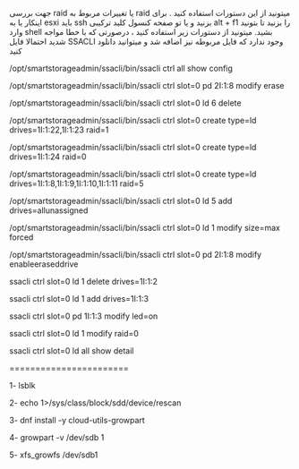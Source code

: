 جهت بررسی raid یا تغییرات مربوط به raid میتونید از این دستورات استفاده کنید .
برای اینکار یا به esxi باید ssh بزنید و یا تو صفحه کنسول کلید ترکیبی alt + f1 را بزنید تا بتونید وارد shell بشید.
میتونید از دستورات زیر استفاده کنید ، درصورتی که با خطا مواجه شدید احتمالا فایل SSACLI وجود ندارد که فایل مربوطه نیز اضافه شد و میتوانید دانلود کنید

 /opt/smartstorageadmin/ssacli/bin/ssacli ctrl all show config
 
 /opt/smartstorageadmin/ssacli/bin/ssacli ctrl slot=0 pd 2I:1:8 modify erase
  
 /opt/smartstorageadmin/ssacli/bin/ssacli ctrl slot=0 ld 6 delete
 
 /opt/smartstorageadmin/ssacli/bin/ssacli ctrl slot=0 create type=ld drives=1I:1:22,1I:1:23 raid=1
  
 /opt/smartstorageadmin/ssacli/bin/ssacli ctrl slot=0 create type=ld drives=1I:1:24 raid=0
  
 /opt/smartstorageadmin/ssacli/bin/ssacli ctrl slot=0 create type=ld drives=1I:1:8,1I:1:9,1I:1:10,1I:1:11 raid=5
  
 /opt/smartstorageadmin/ssacli/bin/ssacli ctrl slot=0 ld 5 add drives=allunassigned
   
 /opt/smartstorageadmin/ssacli/bin/ssacli ctrl slot=0 ld 1 modify size=max forced

 /opt/smartstorageadmin/ssacli/bin/ssacli ctrl slot=0 pd 2I:1:8 modify enableeraseddrive 

ssacli ctrl slot=0 ld 1 delete drives=1I:1:2

ssacli ctrl slot=0 ld 1 add drives=1I:1:3

ssacli ctrl slot=0 pd 1I:1:3 modify led=on

ssacli ctrl slot=0 ld 1 modify raid=0

ssacli ctrl slot=0 ld all show detail

=======================

1- lsblk

2- echo 1>/sys/class/block/sdd/device/rescan

3- dnf install -y cloud-utils-growpart

4- growpart -v /dev/sdb 1

5- xfs_growfs /dev/sdb1 
